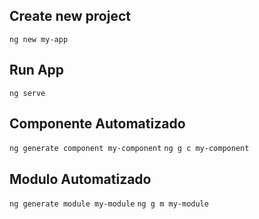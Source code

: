 ## Create new project
`ng new my-app`

## Run App
`ng serve`

## Componente Automatizado
`ng generate component my-component`
`ng g c my-component`

## Modulo Automatizado
`ng generate module my-module`
`ng g m my-module`